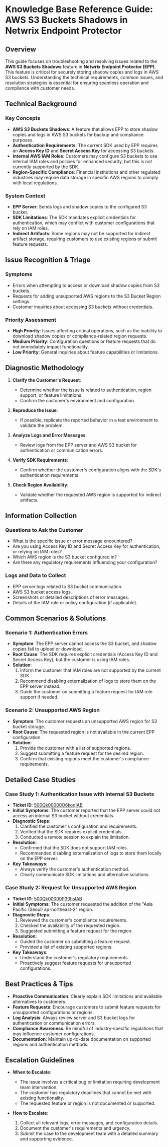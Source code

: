 # Knowledge Base Reference Guide: AWS S3 Buckets Shadows in Netwrix Endpoint Protector

## Overview

This guide focuses on troubleshooting and resolving issues related to the **AWS S3 Buckets Shadows** feature in **Netwrix Endpoint Protector (EPP)**. This feature is critical for securely storing shadow copies and logs in AWS S3 buckets. Understanding the technical requirements, common issues, and resolution strategies is essential for ensuring seamless operation and compliance with customer needs.

## Technical Background

### Key Concepts
- **AWS S3 Buckets Shadows**: A feature that allows EPP to store shadow copies and logs in AWS S3 buckets for backup and compliance purposes.
- **Authentication Requirements**: The current SDK used by EPP requires an **Access Key ID** and **Secret Access Key** for accessing S3 buckets.
- **Internal AWS IAM Roles**: Customers may configure S3 buckets to use internal IAM roles and policies for enhanced security, but this is not currently supported by the SDK.
- **Region-Specific Compliance**: Financial institutions and other regulated industries may require data storage in specific AWS regions to comply with local regulations.

### System Context
- **EPP Server**: Sends logs and shadow copies to the configured S3 bucket.
- **SDK Limitations**: The SDK mandates explicit credentials for authentication, which may conflict with customer configurations that rely on IAM roles.
- **Indirect Artifacts**: Some regions may not be supported for indirect artifact storage, requiring customers to use existing regions or submit feature requests.

## Issue Recognition & Triage

### Symptoms
- Errors when attempting to access or download shadow copies from S3 buckets.
- Requests for adding unsupported AWS regions to the S3 Bucket Region settings.
- Customer inquiries about accessing S3 buckets without credentials.

### Priority Assessment
- **High Priority**: Issues affecting critical operations, such as the inability to download shadow copies or compliance-related region requests.
- **Medium Priority**: Configuration questions or feature requests that do not immediately impact functionality.
- **Low Priority**: General inquiries about feature capabilities or limitations.

## Diagnostic Methodology

1. **Clarify the Customer's Request**:
   - Determine whether the issue is related to authentication, region support, or feature limitations.
   - Confirm the customer's environment and configuration.

2. **Reproduce the Issue**:
   - If possible, replicate the reported behavior in a test environment to validate the problem.

3. **Analyze Logs and Error Messages**:
   - Review logs from the EPP server and AWS S3 bucket for authentication or communication errors.

4. **Verify SDK Requirements**:
   - Confirm whether the customer's configuration aligns with the SDK's authentication requirements.

5. **Check Region Availability**:
   - Validate whether the requested AWS region is supported for indirect artifacts.

## Information Collection

### Questions to Ask the Customer
- What is the specific issue or error message encountered?
- Are you using Access Key ID and Secret Access Key for authentication, or relying on IAM roles?
- Which AWS region is the S3 bucket configured in?
- Are there any regulatory requirements influencing your configuration?

### Logs and Data to Collect
- EPP server logs related to S3 bucket communication.
- AWS S3 bucket access logs.
- Screenshots or detailed descriptions of error messages.
- Details of the IAM role or policy configuration (if applicable).

## Common Scenarios & Solutions

### Scenario 1: Authentication Errors
- **Symptom**: The EPP server cannot access the S3 bucket, and shadow copies fail to upload or download.
- **Root Cause**: The SDK requires explicit credentials (Access Key ID and Secret Access Key), but the customer is using IAM roles.
- **Solution**:
  1. Inform the customer that IAM roles are not supported by the current SDK.
  2. Recommend disabling externalization of logs to store them on the EPP server instead.
  3. Guide the customer on submitting a feature request for IAM role support if needed.

### Scenario 2: Unsupported AWS Region
- **Symptom**: The customer requests an unsupported AWS region for S3 bucket storage.
- **Root Cause**: The requested region is not available in the current EPP configuration.
- **Solution**:
  1. Provide the customer with a list of supported regions.
  2. Suggest submitting a feature request for the desired region.
  3. Confirm that existing regions meet the customer's compliance requirements.

## Detailed Case Studies

### Case Study 1: Authentication Issue with Internal S3 Buckets
- **Ticket ID**: [500Qk00000O6koqIAB](https://nwxcorp.lightning.force.com/lightning/r/Case/500Qk00000O6koqIAB/view)
- **Initial Symptoms**: The customer reported that the EPP server could not access an internal S3 bucket without credentials.
- **Diagnostic Steps**:
  1. Clarified the customer's configuration and requirements.
  2. Verified that the SDK requires explicit credentials.
  3. Conducted a remote session to explain the limitation.
- **Resolution**:
  - Confirmed that the SDK does not support IAM roles.
  - Recommended disabling externalization of logs to store them locally on the EPP server.
- **Key Takeaways**:
  - Always verify the customer's authentication method.
  - Clearly communicate SDK limitations and alternative solutions.

### Case Study 2: Request for Unsupported AWS Region
- **Ticket ID**: [500Qk00000P30hsIAB](https://nwxcorp.lightning.force.com/lightning/r/Case/500Qk00000P30hsIAB/view)
- **Initial Symptoms**: The customer requested the addition of the "Asia Pacific (Seoul) ap-northeast-2" region.
- **Diagnostic Steps**:
  1. Reviewed the customer's compliance requirements.
  2. Checked the availability of the requested region.
  3. Suggested submitting a feature request for the region.
- **Resolution**:
  - Guided the customer on submitting a feature request.
  - Provided a list of existing supported regions.
- **Key Takeaways**:
  - Understand the customer's regulatory requirements.
  - Proactively suggest feature requests for unsupported configurations.

## Best Practices & Tips

- **Proactive Communication**: Clearly explain SDK limitations and available alternatives to customers.
- **Feature Requests**: Encourage customers to submit feature requests for unsupported configurations or regions.
- **Log Analysis**: Always review server and S3 bucket logs for authentication or communication errors.
- **Compliance Awareness**: Be mindful of industry-specific regulations that may influence customer configurations.
- **Documentation**: Maintain up-to-date documentation on supported regions and authentication methods.

## Escalation Guidelines

- **When to Escalate**:
  - The issue involves a critical bug or limitation requiring development team intervention.
  - The customer has regulatory deadlines that cannot be met with existing functionality.
  - The requested feature or region is not documented or supported.

- **How to Escalate**:
  1. Collect all relevant logs, error messages, and configuration details.
  2. Document the customer's requirements and urgency.
  3. Submit the case to the development team with a detailed summary and supporting evidence.

